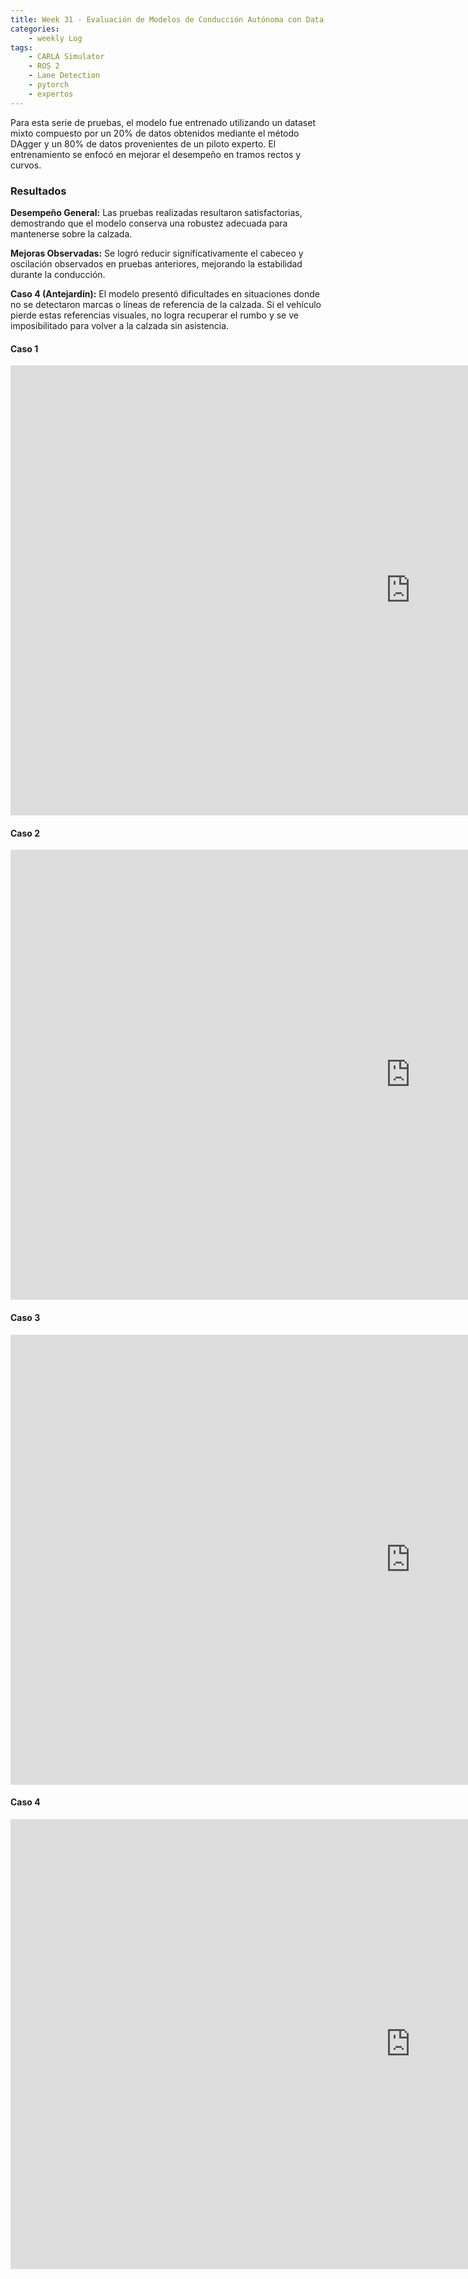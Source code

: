 ```yaml
---
title: Week 31 - Evaluación de Modelos de Conducción Autónoma con Data Mixta 20% DAgger + 80% Piloto Experto
categories:
    - weekly Log
tags:
    - CARLA Simulator
    - ROS 2
    - Lane Detection
    - pytorch
    - expertos
---
```

Para esta serie de pruebas, el modelo fue entrenado utilizando un dataset mixto compuesto por un 20% de datos obtenidos mediante el método DAgger y un 80% de datos provenientes de un piloto experto. El entrenamiento se enfocó en mejorar el desempeño en tramos rectos y curvos.

### Resultados
**Desempeño General:**
Las pruebas realizadas resultaron satisfactorias, demostrando que el modelo conserva una robustez adecuada para mantenerse sobre la calzada.

**Mejoras Observadas:**
Se logró reducir significativamente el cabeceo y oscilación observados en pruebas anteriores, mejorando la estabilidad durante la conducción.

**Caso 4 (Antejardín):**
El modelo presentó dificultades en situaciones donde no se detectaron marcas o líneas de referencia de la calzada. Si el vehículo pierde estas referencias visuales, no logra recuperar el rumbo y se ve imposibilitado para volver a la calzada sin asistencia.



#### Caso 1
<iframe width="1280" height="720" src="https://www.youtube.com/embed/5ypO52KA_Sw" title="Prueba 2 en CARLA Simulator | Caso 1 en Town02" frameborder="0" allow="accelerometer; autoplay; clipboard-write; encrypted-media; gyroscope; picture-in-picture; web-share" referrerpolicy="strict-origin-when-cross-origin" allowfullscreen></iframe>

#### Caso 2
<iframe width="1280" height="720" src="https://www.youtube.com/embed/CJtSPiuN7xU" title="Prueba 2 en CARLA Simulator | Caso 2 en Town02" frameborder="0" allow="accelerometer; autoplay; clipboard-write; encrypted-media; gyroscope; picture-in-picture; web-share" referrerpolicy="strict-origin-when-cross-origin" allowfullscreen></iframe>

#### Caso 3
<iframe width="1280" height="720" src="https://www.youtube.com/embed/igwzxEbYkUc" title="Prueba 2 en CARLA Simulator | Caso 3 en Town02" frameborder="0" allow="accelerometer; autoplay; clipboard-write; encrypted-media; gyroscope; picture-in-picture; web-share" referrerpolicy="strict-origin-when-cross-origin" allowfullscreen></iframe>

#### Caso 4
<iframe width="1280" height="720" src="https://www.youtube.com/embed/LTVLjon8QE0" title="Prueba 2 en CARLA Simulator | Caso 4 en Town02" frameborder="0" allow="accelerometer; autoplay; clipboard-write; encrypted-media; gyroscope; picture-in-picture; web-share" referrerpolicy="strict-origin-when-cross-origin" allowfullscreen></iframe>
